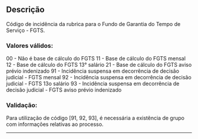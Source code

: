 ## Descrição
Código de incidência da rubrica para o Fundo de Garantia do Tempo de Serviço - FGTS.
### Valores válidos:
00 - Não é base de cálculo do FGTS
11 - Base de cálculo do FGTS mensal
12 - Base de cálculo do FGTS 13° salário
21 - Base de cálculo do FGTS aviso prévio indenizado
91 - Incidência suspensa em decorrência de decisão judicial - FGTS mensal
92 - Incidência suspensa em decorrência de decisão judicial - FGTS 13o salário
93 - Incidência suspensa em decorrência de decisão judicial - FGTS aviso prévio indenizado
### Validação: 
Para utilização de código [91, 92, 93], é necessária a existência de grupo com informações relativas ao processo.


---
